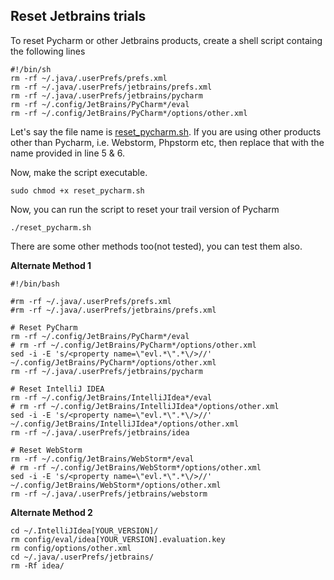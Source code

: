 ## Reset Jetbrains trials

To reset Pycharm or other Jetbrains products, create a shell script containg
the following lines
```
#!/bin/sh
rm -rf ~/.java/.userPrefs/prefs.xml
rm -rf ~/.java/.userPrefs/jetbrains/prefs.xml
rm -rf ~/.java/.userPrefs/jetbrains/pycharm
rm -rf ~/.config/JetBrains/PyCharm*/eval
rm -rf ~/.config/JetBrains/PyCharm*/options/other.xml
```
Let's say the file name is [reset_pycharm.sh](reset_pycharm.sh). If you are 
using other products other than Pycharm, i.e. Webstorm, Phpstorm etc, then 
replace that with the name provided in line 5 & 6.

Now, make the script executable. 
```
sudo chmod +x reset_pycharm.sh
```
Now, you can run the script to reset your trail version of Pycharm
```
./reset_pycharm.sh
```

There are some other methods too(not tested), you can test them also.

**Alternate Method 1**
```
#!/bin/bash

#rm -rf ~/.java/.userPrefs/prefs.xml
#rm -rf ~/.java/.userPrefs/jetbrains/prefs.xml

# Reset PyCharm
rm -rf ~/.config/JetBrains/PyCharm*/eval
# rm -rf ~/.config/JetBrains/PyCharm*/options/other.xml
sed -i -E 's/<property name=\"evl.*\".*\/>//' ~/.config/JetBrains/PyCharm*/options/other.xml
rm -rf ~/.java/.userPrefs/jetbrains/pycharm

# Reset IntelliJ IDEA
rm -rf ~/.config/JetBrains/IntelliJIdea*/eval
# rm -rf ~/.config/JetBrains/IntelliJIdea*/options/other.xml
sed -i -E 's/<property name=\"evl.*\".*\/>//' ~/.config/JetBrains/IntelliJIdea*/options/other.xml
rm -rf ~/.java/.userPrefs/jetbrains/idea

# Reset WebStorm
rm -rf ~/.config/JetBrains/WebStorm*/eval
# rm -rf ~/.config/JetBrains/WebStorm*/options/other.xml
sed -i -E 's/<property name=\"evl.*\".*\/>//' ~/.config/JetBrains/WebStorm*/options/other.xml
rm -rf ~/.java/.userPrefs/jetbrains/webstorm
```
**Alternate Method 2**
```
cd ~/.IntelliJIdea[YOUR_VERSION]/
rm config/eval/idea[YOUR_VERSION].evaluation.key
rm config/options/other.xml
cd ~/.java/.userPrefs/jetbrains/
rm -Rf idea/
```